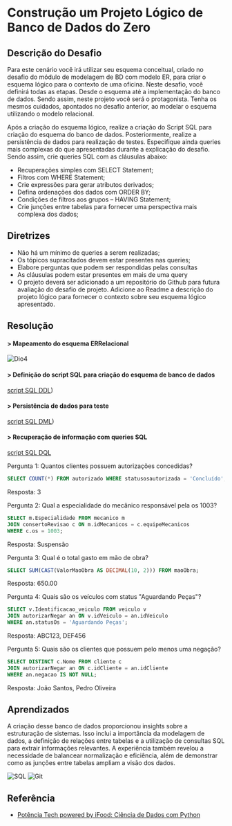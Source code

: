 # Construção um Projeto Lógico de Banco de Dados do Zero

## Descrição do Desafio
Para este cenário você irá utilizar seu esquema conceitual, criado no desafio do módulo de modelagem de BD com modelo ER, para criar o esquema lógico para o contexto de uma oficina. Neste desafio, você definirá todas as etapas. Desde o esquema até a implementação do banco de dados. Sendo assim, neste projeto você será o protagonista. Tenha os mesmos cuidados, apontados no desafio anterior, ao modelar o esquema utilizando o modelo relacional.

Após a criação do esquema lógico, realize a criação do Script SQL para criação do esquema do banco de dados. Posteriormente, realize a persistência de dados para realização de testes. Especifique ainda queries mais complexas do que apresentadas durante a explicação do desafio. Sendo assim, crie queries SQL com as cláusulas abaixo:

 - Recuperações simples com SELECT Statement;
 - Filtros com WHERE Statement;
 - Crie expressões para gerar atributos derivados;
 - Defina ordenações dos dados com ORDER BY;
 - Condições de filtros aos grupos – HAVING Statement;
 - Crie junções entre tabelas para fornecer uma perspectiva mais complexa dos dados;

## Diretrizes
 - Não há um mínimo de queries a serem realizadas;
 - Os tópicos supracitados devem estar presentes nas queries;
 - Elabore perguntas que podem ser respondidas pelas consultas
 - As cláusulas podem estar presentes em mais de uma query
 - O projeto deverá ser adicionado a um repositório do Github para futura avaliação do desafio de projeto. Adicione ao Readme a descrição do projeto lógico para fornecer o contexto sobre seu esquema lógico apresentado.

## Resolução

#### > Mapeamento do esquema ERRelacional
![Dio4](https://github.com/oiRudy/desafio_dio_4_BD/assets/139499341/d93c2ad8-ce35-48ea-9e64-70cc092183de)

#### > Definição do script SQL para criação do esquema de banco de dados
[script SQL DDL](https://github.com/oiRudy/desafio_dio_4_BD/blob/main/oficina_mecanica.sql))

#### > Persistência de dados para teste
[script SQL DML](https://github.com/oiRudy/desafio_dio_4_BD/blob/main/inserts_oficina_mecanica.sql))

#### > Recuperação de informação com queries SQL
[script SQL DQL](https://github.com/oiRudy/desafio_dio_4_BD/blob/main/querys_oficina_mecanica.sql)

Pergunta 1: Quantos clientes possuem autorizações concedidas?
```sql
SELECT COUNT(*) FROM autorizado WHERE statusosautorizada = 'Concluído';
```
Resposta: 3

Pergunta 2: Qual a especialidade do mecânico responsável pela os 1003?
```sql
SELECT m.Especialidade FROM mecanico m
JOIN consertoRevisao c ON m.idMecanicos = c.equipeMecanicos
WHERE c.os = 1003;
```
Resposta: Suspensão

Pergunta 3: Qual é o total gasto em mão de obra?
```sql
SELECT SUM(CAST(ValorMaoObra AS DECIMAL(10, 2))) FROM maoObra;
```
Resposta: 650.00

Pergunta 4: Quais são os veículos com status "Aguardando Peças"?
```sql
SELECT v.Identificacao_veiculo FROM veiculo v
JOIN autorizarNegar an ON v.idVeiculo = an.idVeiculo
WHERE an.statusOs = 'Aguardando Peças';
```
Resposta: ABC123, DEF456

Pergunta 5: Quais são os clientes que possuem pelo menos uma negação?
```sql
SELECT DISTINCT c.Nome FROM cliente c
JOIN autorizarNegar an ON c.idCliente = an.idCliente
WHERE an.negacao IS NOT NULL;
```
Resposta: João Santos, Pedro Oliveira

## Aprendizados

A criação desse banco de dados proporcionou insights sobre a estruturação de sistemas. Isso inclui a importância da modelagem de dados, a definição de relações entre tabelas e a utilização de consultas SQL para extrair informações relevantes. A experiência também revelou a necessidade de balancear normalização e eficiência, além de demonstrar como as junções entre tabelas ampliam a visão dos dados. 

![SQL](https://img.shields.io/badge/MySQL-005C84?style=for-the-badge&logo=mysql&logoColor=white) 
![Git](https://img.shields.io/badge/Git-000?style=for-the-badge&logo=git&logoColor=E94D5F) 

## Referência

 - [Potência Tech powered by iFood: Ciência de Dados com Python](https://web.dio.me/track/potencia-tech-powered-ifood-ciencias-de-dados-com-python)
